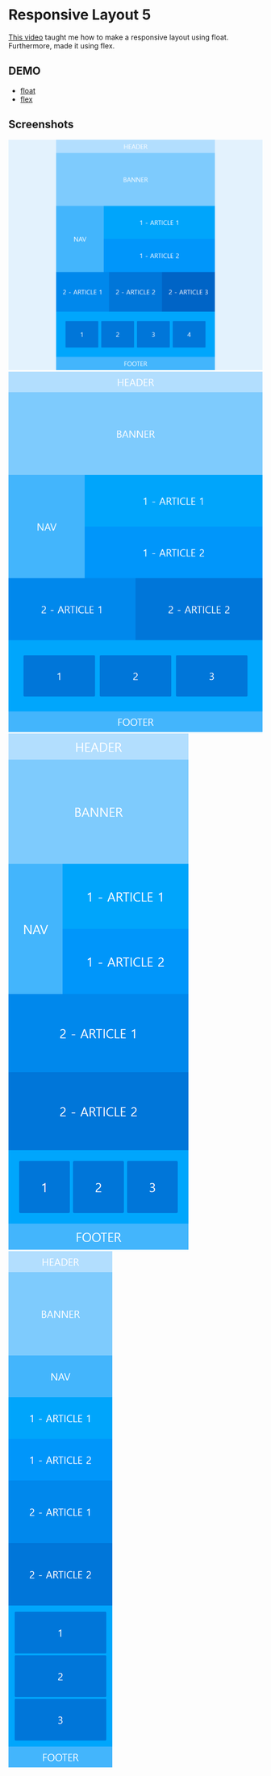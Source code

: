 # Responsive Layout 5

[This video](https://wtss.tistory.com/210) taught me how to make a responsive layout using float.  
Furthermore, made it using flex.

## DEMO
- [float]()
- [flex]()

## Screenshots

<img src="./screenshots/desktop-full.png" title="desktop-full">
<img src="./screenshots/desktop.png" title="desktop">
<img src="./screenshots/tablet.png" title="tablet">
<img src="./screenshots/mobile.png" title="mobile">
